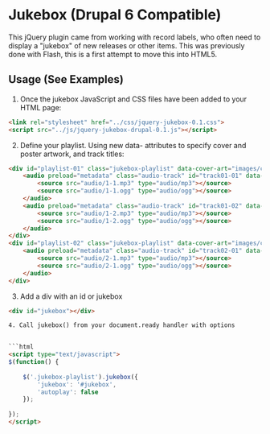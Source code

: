 # Jukebox (Drupal 6 Compatible) #

This jQuery plugin came from working with record labels, who often need to display a "jukebox" of new releases or other items. This was previously done with Flash, this is a first attempt to move this into HTML5.

## Usage (See Examples)

1. Once the jukebox JavaScript and CSS files have been added to your HTML page:

```html
<link rel="stylesheet" href="../css/jquery-jukebox-0.1.css">
<script src="../js/jquery-jukebox-drupal-0.1.js"></script>
```

2. Define your playlist. Using new data- attributes to specify cover and poster artwork, and track titles:

```html
<div id="playlist-01" class="jukebox-playlist" data-cover-art="images/covers/playlist-01.jpg" data-poster-art="images/posters/playlist-01.jpg">
	<audio preload="metadata" class="audio-track" id="track01-01" data-track-title="Track 01">
		<source src="audio/1-1.mp3" type="audio/mp3"></source>
		<source src="audio/1-1.ogg" type="audio/ogg"></source>
	</audio>
	<audio preload="metadata" class="audio-track" id="track01-02" data-track-title="Track 02">
		<source src="audio/1-2.mp3" type="audio/mp3"></source>
		<source src="audio/1-2.ogg" type="audio/ogg"></source>
	</audio>
</div>
<div id="playlist-02" class="jukebox-playlist" data-cover-art="images/covers/playlist-02.jpg" data-poster-art="images/posters/playlist-02.jpg">
	<audio preload="metadata" class="audio-track" id="track02-01" data-track-title="Track 01">
		<source src="audio/2-1.mp3" type="audio/mp3"></source>
		<source src="audio/2-1.ogg" type="audio/ogg"></source>
	</audio>
</div>
```

3. Add a div with an id or jukebox

```html
<div id="jukebox"></div>

4. Call jukebox() from your document.ready handler with options


```html
<script type="text/javascript">
$(function() {
	
	$('.jukebox-playlist').jukebox({
		'jukebox': '#jukebox',
		'autoplay': false
	});
	
});
</script>
```